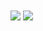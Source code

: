 <!--### Hi there 👋-->

<!--
**twoten-eq/twoten-eq** is a ✨ _special_ ✨ repository because its `README.md` (this file) appears on your GitHub profile.

Here are some ideas to get you started:

- 🔭 I’m currently working on ...
- 🌱 I’m currently learning ...
- 👯 I’m looking to collaborate on ...
- 🤔 I’m looking for help with ...
- 💬 Ask me about ...
- 📫 How to reach me: ...
- 😄 Pronouns: ...
- ⚡ Fun fact: ...
-->

<a style="cursor: none">
  <img s align="center" src="https://github-readme-stats.vercel.app/api?username=twoten-eq&show_icons=true)](https://github.com/anuraghazra/github-readme-stats" />
  <img align="center" src="https://github-readme-stats.vercel.app/api/top-langs/?username=twoten-eq&layout=compact&langs_count=4)](https://github.com/anuraghazra/github-readme-stats" />
</a>
